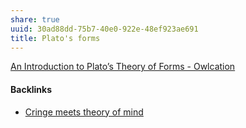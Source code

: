 ```yaml
---
share: true
uuid: 30ad88dd-75b7-40e0-922e-48ef923ae691
title: Plato's forms
---
```

[An Introduction to Plato’s Theory of Forms - Owlcation](https://owlcation.com/humanities/An-Introduction-to-Platos-Theory-of-Forms)

#### Backlinks

* [Cringe meets theory of mind](/cef3066c-8a14-467b-979e-9036068e3653)